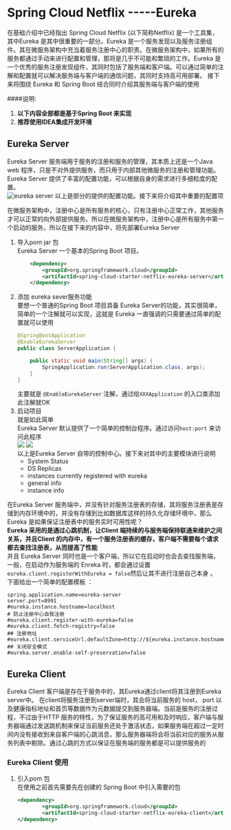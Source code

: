 # Spring Cloud Netflix -----Eureka   
在基础介绍中已经指出 Spring Cloud Netflix (以下简称Netflix) 是一个工具集，其中Eureka 是其中很重要的一部分。Eureka 是一个服务发现以及服务注册组件。其在微服务架构中充当着服务注册中心的职责。在微服务架构中，如果所有的服务都通过手动来进行配置和管理，那将是几乎不可能和繁琐的工作。Eureka 是一个优秀的服务注册发现组件，其同时包括了服务端和客户端。可以通过简单的注解和配置就可以解决服务端与客户端的通信问题，其同时支持高可用部署。 接下来将围绕 Eureka 和 Spring Boot 结合同时介绍其服务端与客户端的使用    

####说明:
1. __以下内容全部都是基于Spring Boot 来实现__   
2. __推荐使用IDEA集成开发环境__  

## Eureka Server     
Eureka Server 服务端用于服务的注册和服务的管理，其本质上还是一个Java web 程序，只是不对外提供服务，而只用于内部其他微服务的注册和管理功能。Eureka Server 提供了丰富的配置功能，可以根据自身的需求进行多细粒度的配置。  
![eureka server ](http://ozjlhf9e0.bkt.clouddn.com/20180314152103070371635.png)
以上是部分的提供的配置功能。接下来将介绍其中重要的配置项    

在微服务架构中，注册中心是所有服务的核心，只有注册中心正常工作，其他服务才可以正常的向外部提供服务。所以在微服务架构中，注册中心是所有服务中第一个启动的服务，所以在接下来的内容中，将先部署Eureka Server   

1. 导入pom jar 包  
    Eureka Server 一个基本的Spring Boot 项目。  
    ```xml  
		<dependency>
			<groupId>org.springframework.cloud</groupId>
			<artifactId>spring-cloud-starter-netflix-eureka-server</artifactId>
		</dependency>
    ```  
2. 添加 eureka sever服务功能   
    要想一个普通的Spring Boot 项目具备 Eureka Server的功能，其实很简单，简单的一个注解就可以实现，这就是 Eureka 一直强调的只需要通过简单的配置就可以使用   
    ```java 
    @SpringBootApplication
    @EnableEurekaServer
    public class ServerApplication {

        public static void main(String[] args) {
            SpringApplication.run(ServerApplication.class, args);
        }
    }
    ```
    主要就是 `@EnableEurekaServer` 注解，通过给`XXXApplication` 的入口类添加此注解就OK    
3. 启动项目  
    就是如此简单   
    Eureka Server 默认提供了一个简单的控制台程序。通过访问`host:port` 来访问此程序  
    ![](http://ozjlhf9e0.bkt.clouddn.com/20180314152103425585500.png)
    ![](http://ozjlhf9e0.bkt.clouddn.com/20180314152103160594507.png)  
    以上是Eureka Server 自带的控制中心。接下来对其中的主要模块进行说明   
    * System Status  
    * DS Replicas 
    * instances currently registered with eureka 
    * general info  
    * instance info  

在Eureka Server 服务端中，并没有针对服务注册表的存储，其将服务注册表是存储到内存环境中的，并没有存储到比如数据库这样的持久化存储环境中，那么Eureka 是如果保证注册表中的服务实时可用性呢？    
__Eureka 采用的是通过心跳机制，让Client 端持续的与服务端保持联通来维护之间关系，并且Client 的内存中，有一个服务注册表的缓存，客户端不需要每个请求都去查找注册表，从而提高了性能__    
并且 Eureka Server 同时也是一个客户端，所以它在启动时也会去查找服务端，一般，在启动作为服务端的 Enreka 时，都会通过设置`eureka.client.registerWithEureka = false`然后让其不进行注册自己本身 。 下面给出一个简单的配置模板 ：  

```properties
spring.application.name=eureka-server
server.port=8991
#eureka.instance.hostname=localhost
# 防止注册中心自我注册
#eureka.client.register-with-eureka=false
#eureka.client.fetch-registry=false
## 注册地址
#eureka.client.serviceUrl.defaultZone=http://${eureka.instance.hostname}:${server.port}/eureka/
## 关闭安全模式
#eureka.server.enable-self-preservation=false
```







## Eureka Client  
Eureka Client 客户端是存在于服务中的，其Eureka通过client将其注册到Eureka server中。
在client将服务注册到server端时，其会将当前服务的 host， port 以及健康指标地址和首页等数据作为元数据提交到服务器端。当前是服务的注册过程，不过由于HTTP 服务的特性，为了保证服务的高可用和及时响应，客户端与服务器端通过发送跳机制来保证当前服务还处于激活状态，如果服务端在超过一定时间内没有接收到来自客户端的心跳消息，那么服务器端将会将当前对应的服务从服务列表中剔除。通过心跳的方式以保证在服务端的服务都是可以提供服务的     

### Eureka Client 使用  
1. 引入pom 包  
    在使用之前首先需要先在创建的 Spring Boot 中引入需要的包 
    ```xml 
    <dependency>
			<groupId>org.springframework.cloud</groupId>
			<artifactId>spring-cloud-starter-netflix-eureka-client</artifactId>
	</dependency>
    ```




